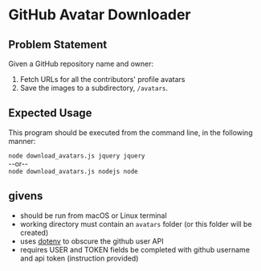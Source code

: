 # GitHub Avatar Downloader

## Problem Statement

Given a GitHub repository name and owner:</br>
1. Fetch URLs for all the contributors' profile avatars
2. Save the images to a subdirectory, `/avatars`.

## Expected Usage

This program should be executed from the command line, in the following manner:

`node download_avatars.js jquery jquery`</br>
--or--</br>
`node download_avatars.js nodejs node`


## givens
- should be run from macOS or Linux terminal
- working directory must contain an `avatars` folder (or this folder will be created)
- uses [dotenv](https://github.com/bkeepers/dotenv) to obscure the github user API
- requires USER and TOKEN fields be completed with github username and api token (instruction provided)
